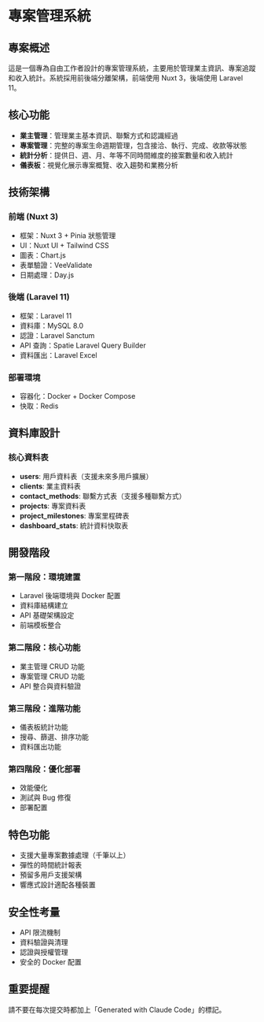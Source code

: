 # 專案管理系統

## 專案概述
這是一個專為自由工作者設計的專案管理系統，主要用於管理業主資訊、專案追蹤和收入統計。系統採用前後端分離架構，前端使用 Nuxt 3，後端使用 Laravel 11。

## 核心功能
- **業主管理**：管理業主基本資訊、聯繫方式和認識經過
- **專案管理**：完整的專案生命週期管理，包含接洽、執行、完成、收款等狀態
- **統計分析**：提供日、週、月、年等不同時間維度的接案數量和收入統計
- **儀表板**：視覺化展示專案概覽、收入趨勢和業務分析

## 技術架構

### 前端 (Nuxt 3)
- 框架：Nuxt 3 + Pinia 狀態管理
- UI：Nuxt UI + Tailwind CSS
- 圖表：Chart.js
- 表單驗證：VeeValidate
- 日期處理：Day.js

### 後端 (Laravel 11)
- 框架：Laravel 11
- 資料庫：MySQL 8.0
- 認證：Laravel Sanctum
- API 查詢：Spatie Laravel Query Builder
- 資料匯出：Laravel Excel

### 部署環境
- 容器化：Docker + Docker Compose
- 快取：Redis

## 資料庫設計

### 核心資料表
- **users**: 用戶資料表（支援未來多用戶擴展）
- **clients**: 業主資料表
- **contact_methods**: 聯繫方式表（支援多種聯繫方式）
- **projects**: 專案資料表
- **project_milestones**: 專案里程碑表
- **dashboard_stats**: 統計資料快取表

## 開發階段

### 第一階段：環境建置
- Laravel 後端環境與 Docker 配置
- 資料庫結構建立
- API 基礎架構設定
- 前端模板整合

### 第二階段：核心功能
- 業主管理 CRUD 功能
- 專案管理 CRUD 功能
- API 整合與資料驗證

### 第三階段：進階功能
- 儀表板統計功能
- 搜尋、篩選、排序功能
- 資料匯出功能

### 第四階段：優化部署
- 效能優化
- 測試與 Bug 修復
- 部署配置

## 特色功能
- 支援大量專案數據處理（千筆以上）
- 彈性的時間統計報表
- 預留多用戶支援架構
- 響應式設計適配各種裝置

## 安全性考量
- API 限流機制
- 資料驗證與清理
- 認證與授權管理
- 安全的 Docker 配置

## 重要提醒
請不要在每次提交時都加上「Generated with Claude Code」的標記。